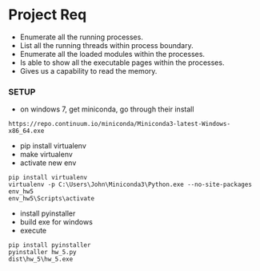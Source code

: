 # Project Req
- Enumerate all the running processes.
- List all the running threads within process boundary.
- Enumerate all the loaded modules within the processes.
- Is able to show all the executable pages within the processes.
- Gives us a capability to read the memory.

### SETUP
- on windows 7, get miniconda, go through their install
```
https://repo.continuum.io/miniconda/Miniconda3-latest-Windows-x86_64.exe
```
- pip install virtualenv
- make virtualenv
- activate new env
```
pip install virtualenv
virtualenv -p C:\Users\John\Miniconda3\Python.exe --no-site-packages env_hw5
env_hw5\Scripts\activate
```
- install pyinstaller
- build exe for windows
- execute
```
pip install pyinstaller
pyinstaller hw_5.py
dist\hw_5\hw_5.exe
```
